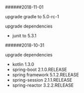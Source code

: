 ######2018-11-01

upgrade gradle to 5.0-rc-1

upgrade dependencies
* junit to 5.3.1


######2018-10-31

upgrade dependencies

* kotlin 1.3.0
* spring-boot 2.1.0.RELEASE
* spring framework 5.1.2.RELEASE
* spring-session 2.1.1.RELEASE
* spring-reactor 3.2.2.RELEASE